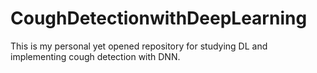 # CoughDetectionwithDeepLearning

This is my personal yet opened repository for studying DL and implementing cough detection with DNN.

